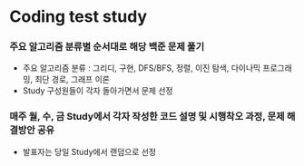 # Coding test study

### 주요 알고리즘 분류별 순서대로 해당 백준 문제 풀기
  - 주요 알고리즘 분류 : 그리디, 구현, DFS/BFS, 정렬, 이진 탐색, 다이나믹 프로그래밍, 최단 경로, 그래프 이론
  - Study 구성원들이 각자 돌아가면서 문제 선정
### 매주 월, 수, 금 Study에서 각자 작성한 코드 설명 및 시행착오 과정, 문제 해결방안 공유
  - 발표자는 당일 Study에서 랜덤으로 선정
